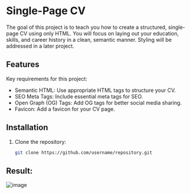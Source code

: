 # Single-Page CV

The goal of this project is to teach you how to create a structured, single-page CV using only HTML. You will focus on laying out your education, skills, and career history in a clean, semantic manner. Styling will be addressed in a later project.

## Features
Key requirements for this project:

- Semantic HTML: Use appropriate HTML tags to structure your CV.
- SEO Meta Tags: Include essential meta tags for SEO.
- Open Graph (OG) Tags: Add OG tags for better social media sharing.
- Favicon: Add a favicon for your CV page.

## Installation
1. Clone the repository:
   ```bash
   git clone https://github.com/username/repository.git

## Result:
![image](https://github.com/user-attachments/assets/785ccd53-4560-4f74-a727-f4626ac2a887)
